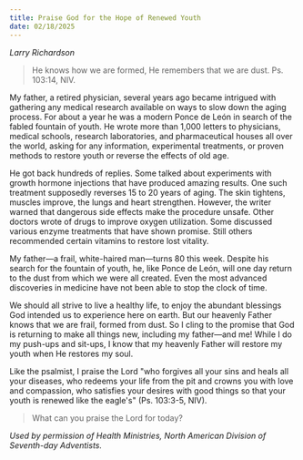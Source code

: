 ```yaml
---
title: Praise God for the Hope of Renewed Youth
date: 02/18/2025
---
```


_Larry Richardson_

> <p></p>
> He knows how we are formed, He remembers that we are dust. Ps. 103:14, NIV.

My father, a retired physician, several years ago became intrigued with gathering any medical research available on ways to slow down the aging process. For about a year he was a modern Ponce de León in search of the fabled fountain of youth. He wrote more than 1,000 letters to physicians, medical schools, research laboratories, and pharmaceutical houses all over the world, asking for any information, experimental treatments, or proven methods to restore youth or reverse the effects of old age.

He got back hundreds of replies. Some talked about experiments with growth hormone injections that have produced amazing results. One such treatment supposedly reverses 15 to 20 years of aging. The skin tightens, muscles improve, the lungs and heart strengthen. However, the writer warned that dangerous side effects make the procedure unsafe. Other doctors wrote of drugs to improve oxygen utilization. Some discussed various enzyme treatments that have shown promise. Still others recommended certain vitamins to restore lost vitality.

My father—a frail, white-haired man—turns 80 this week. Despite his search for the fountain of youth, he, like Ponce de León, will one day return to the dust from which we were all created. Even the most advanced discoveries in medicine have not been able to stop the clock of time.

We should all strive to live a healthy life, to enjoy the abundant blessings God intended us to experience here on earth. But our heavenly Father knows that we are frail, formed from dust. So I cling to the promise that God is returning to make all things new, including my father—and me! While I do my push-ups and sit-ups, I know that my heavenly Father will restore my youth when He restores my soul.

Like the psalmist, I praise the Lord "who forgives all your sins and heals all your diseases, who redeems your life from the pit and crowns you with love and compassion, who satisfies your desires with good things so that your youth is renewed like the eagle's" (Ps. 103:3-5, NIV).

> <callout></callout>
> What can you praise the Lord for today?

_Used by permission of Health Ministries, North American Division of Seventh-day Adventists._